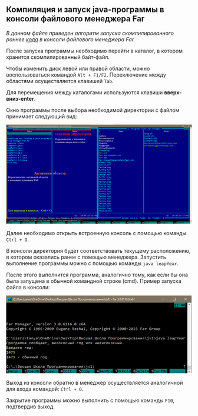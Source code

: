 ## Компиляция и запуск java-программы в консоли файлового менеджера Far

_В данном файле приведен алгоритм запуска скомпилированного раннее [кода](https://github.com/tatyana86/jv1/blob/main/Compiling%20and%20running%20a%20java%20program.md) в консоли файлового менеджера Far._

После запуска программы необходимо перейти в каталог, в котором хранится скомпилированный байт-файл.

Чтобы изменить диск левой или правой области, можно воспользоваться командой ```Alt + F1/F2```. Переключение между областями осуществляется клавишей ```Tab```.

Для перемещения между каталогами используются клавиши __вверх-вниз-enter__.

Окно программы после выбора необходимой директории с файлом принимает следующий вид:

![Окно программы](Far1.png)

Далее необходимо открыть встроенную консоль с помощью команды ```Ctrl + O```.

В консоли директория будет соответствовать текущему расположению, в котором оказались ранее с помощью менеджера. Запустить выполнение программы можно с помощью команды ```java leapYear```.

После этого выполнится программа, аналогично тому, как если бы она была запущена в обычной командной строке (cmd). Пример запуска файла в консоли:

![Запуск кода](Far2.png)

Выход из консоли обратно в менеджер осуществляется аналогичной для входа командой: ```Ctrl + O```.

Закрытие программы можно выполнить с помощью команды ```F10```, подтвердив выход.
